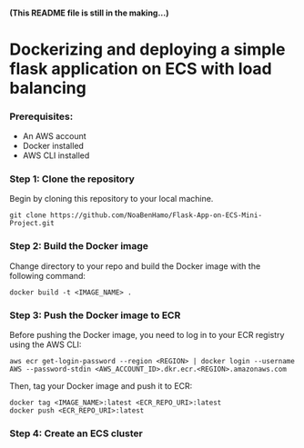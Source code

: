 #### (This README file is still in the making...)
# Dockerizing and deploying a simple flask application on ECS with load balancing

### Prerequisites:
- An AWS account
- Docker installed
- AWS CLI installed

### Step 1: Clone the repository
Begin by cloning this repository to your local machine.
```
git clone https://github.com/NoaBenHamo/Flask-App-on-ECS-Mini-Project.git
```
### Step 2: Build the Docker image
Change directory to your repo and build the Docker image with the following command:
```
docker build -t <IMAGE_NAME> .
```
### Step 3: Push the Docker image to ECR
Before pushing the Docker image, you need to log in to your ECR registry using the AWS CLI:
```
aws ecr get-login-password --region <REGION> | docker login --username AWS --password-stdin <AWS_ACCOUNT_ID>.dkr.ecr.<REGION>.amazonaws.com
```
Then, tag your Docker image and push it to ECR:
```
docker tag <IMAGE_NAME>:latest <ECR_REPO_URI>:latest
docker push <ECR_REPO_URI>:latest
```

### Step 4: Create an ECS cluster
